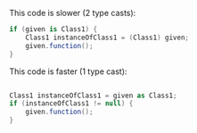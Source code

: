 This code is slower (2 type casts):
```C#
if (given is Class1) {
    Class1 instanceOfClass1 = (Class1) given;
    given.function();
}
```

This code is faster (1 type cast):
```C#

Class1 instanceOfClass1 = given as Class1;
if (instanceOfClass1 != null) {
    given.function();
}
```